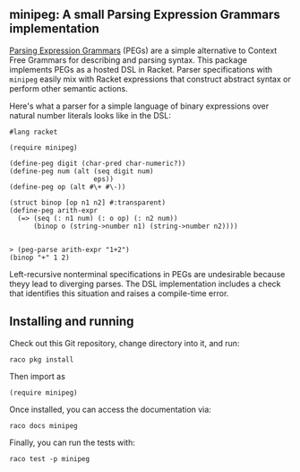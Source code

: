 ## minipeg: A small Parsing Expression Grammars implementation

[Parsing Expression Grammars](https://bford.info/pub/lang/peg.pdf) (PEGs) are a simple alternative to Context Free Grammars for describing and parsing syntax. This package implements PEGs as a hosted DSL in Racket. Parser specifications with `minipeg` easily mix with Racket expressions that construct abstract syntax or perform other semantic actions.

Here's what a parser for a simple language of binary expressions over natural number literals looks like in the DSL:

```
#lang racket

(require minipeg)

(define-peg digit (char-pred char-numeric?))
(define-peg num (alt (seq digit num)
                     eps))
(define-peg op (alt #\+ #\-))
 
(struct binop [op n1 n2] #:transparent)
(define-peg arith-expr
  (=> (seq (: n1 num) (: o op) (: n2 num))
      (binop o (string->number n1) (string->number n2))))
 

> (peg-parse arith-expr "1+2")
(binop "+" 1 2)
```

Left-recursive nonterminal specifications in PEGs are undesirable because theyy lead to diverging parses. The DSL implementation includes a check that identifies this situation and raises a compile-time error.


## Installing and running

Check out this Git repository, change directory into it, and run:


```
raco pkg install
```

Then import as

```
(require minipeg)
```

Once installed, you can access the documentation via:

```
raco docs minipeg
```

Finally, you can run the tests with:

```
raco test -p minipeg
```
